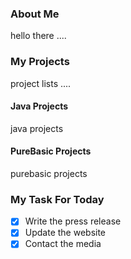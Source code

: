 ### About Me
hello there ....

### My Projects
project lists .... 

#### Java Projects
java projects

#### PureBasic Projects
purebasic projects

### My Task For Today

- [x] Write the press release
- [x] Update the website
- [x] Contact the media
